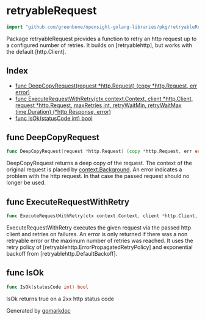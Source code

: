 <!-- gomarkdoc:embed:start -->

<!-- Code generated by gomarkdoc. DO NOT EDIT -->

# retryableRequest

```go
import "github.com/greenbone/opensight-golang-libraries/pkg/retryableRequest"
```

Package retryableRequest provides a function to retry an http request up to a configured number of retries. It builds on \[retryablehttp\], but works with the default \[http.Client\].

## Index

- [func DeepCopyRequest\(request \*http.Request\) \(copy \*http.Request, err error\)](<#DeepCopyRequest>)
- [func ExecuteRequestWithRetry\(ctx context.Context, client \*http.Client, request \*http.Request, maxRetries int, retryWaitMin, retryWaitMax time.Duration\) \(\*http.Response, error\)](<#ExecuteRequestWithRetry>)
- [func IsOk\(statusCode int\) bool](<#IsOk>)


<a name="DeepCopyRequest"></a>
## func DeepCopyRequest

```go
func DeepCopyRequest(request *http.Request) (copy *http.Request, err error)
```

DeepCopyRequest returns a deep copy of the request. The context of the original request is placed by [context.Background](<https://pkg.go.dev/context/#Background>). An error indicates a problem with the http request. In that case the passed request should no longer be used.

<a name="ExecuteRequestWithRetry"></a>
## func ExecuteRequestWithRetry

```go
func ExecuteRequestWithRetry(ctx context.Context, client *http.Client, request *http.Request, maxRetries int, retryWaitMin, retryWaitMax time.Duration) (*http.Response, error)
```

ExecuteRequestWithRetry executes the given request via the passed http client and retries on failures. An error is only returned if there was a non retryable error or the maximum number of retries was reached. It uses the retry policy of \[retryablehttp.ErrorPropagatedRetryPolicy\] and exponential backoff from \[retryablehttp.DefaultBackoff\].

<a name="IsOk"></a>
## func IsOk

```go
func IsOk(statusCode int) bool
```

IsOk returns true on a 2xx http status code

Generated by [gomarkdoc](<https://github.com/princjef/gomarkdoc>)


<!-- gomarkdoc:embed:end -->